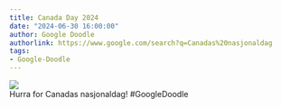```yaml
---
title: Canada Day 2024
date: "2024-06-30 16:00:00"
author: Google Doodle
authorlink: https://www.google.com/search?q=Canadas%20nasjonaldag
tags:
- Google-Doodle
---
```

<img src="https://www.google.com/logos/doodles/2024/canada-day-2024-6753651837110244-l.png" referrerpolicy="no-referrer"><br>Hurra for Canadas nasjonaldag! #GoogleDoodle